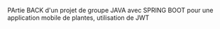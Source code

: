 PArtie BACK d'un projet de groupe JAVA avec SPRING BOOT pour une application mobile de plantes, utilisation de JWT
